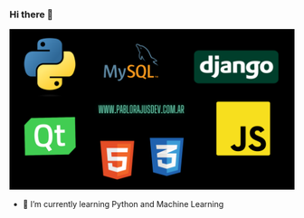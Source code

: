 ### Hi there 👋

[![mi imagen no cargo :(](https://raw.githubusercontent.com/pablobrajus/pablobrajus/main/imagen_presentacion.png)](www.pablobrajusdev.com.ar)


- 🌱 I’m currently learning Python and Machine Learning

